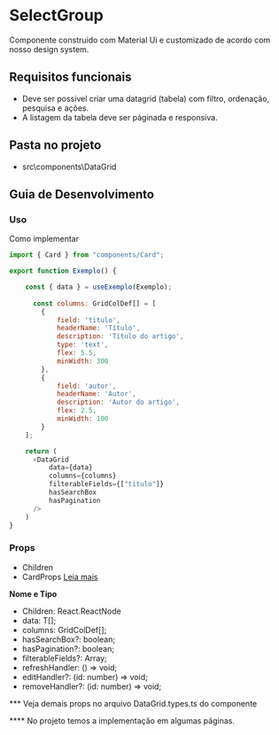 
# SelectGroup

Componente construido com Material Ui e customizado de acordo com nosso design system.

## Requisitos funcionais

- Deve ser possivel criar uma datagrid (tabela) com filtro, ordenação, pesquisa e ações. 
- A listagem da tabela deve ser páginada e responsiva.


## Pasta no projeto
- src\components\DataGrid 

## Guia de Desenvolvimento

### Uso

Como implementar

```js
import { Card } from "components/Card";

export function Exemplo() {

    const { data } = useExemplo(Exemplo);
    
      const columns: GridColDef[] = [
        {
            field: 'titulo',
            headerName: 'Título',
            description: 'Título do artigo',
            type: 'text',
            flex: 5.5,
            minWidth: 300
        },
        {
            field: 'autor',
            headerName: 'Autor',
            description: 'Autor do artigo',
            flex: 2.5,
            minWidth: 100
        } 
    ];

    return (
      <DataGrid
          data={data}
          columns={columns}
          filterableFields={["titulo"]}
          hasSearchBox
          hasPagination
      />
    )
}
```
 

  
### Props

- Children 
- CardProps [Leia mais](https://mui.com/pt/components/cards/)

**Nome e Tipo**
  
- Children: React.ReactNode 
- data: T[];
- columns: GridColDef[];
- hasSearchBox?: boolean;
- hasPagination?: boolean;
- filterableFields?: Array<keyof T>;
- refreshHandler: () => void;
- editHandler?: (id: number) => void;
- removeHandler?: (id: number) => void;
  
*** Veja demais props no arquivo DataGrid.types.ts do componente
  
**** No projeto temos a implementação em algumas páginas.
